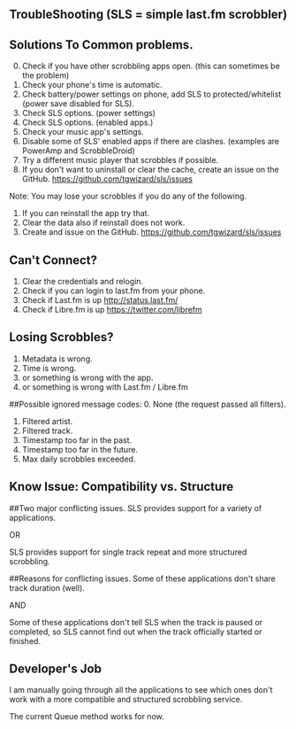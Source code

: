TroubleShooting (SLS = simple last.fm scrobbler)
------------------------------------------------


Solutions To Common problems.
-----------------------------

0. Check if you have other scrobbling apps open. (this can sometimes be the problem)
1. Check your phone's time is automatic.
2. Check battery/power settings on phone, add SLS to protected/whitelist (power save disabled for SLS).
3. Check SLS options. (power settings)
4. Check SLS options. (enabled apps.)
5. Check your music app's settings.
6. Disable some of SLS' enabled apps if there are clashes. (examples are PowerAmp and ScrobbleDroid)
7. Try a different music player that scrobbles if possible.
8. If you don't want to uninstall or clear the cache, create an issue on the GitHub. https://github.com/tgwizard/sls/issues

Note: You may lose your scrobbles if you do any of the following.

1. If you can reinstall the app try that.
2. Clear the data also if reinstall does not work.
3. Create and issue on the GitHub. https://github.com/tgwizard/sls/issues

Can't Connect?
--------------

1. Clear the credentials and relogin.
2. Check if you can login to last.fm from your phone.
3. Check if Last.fm is up http://status.last.fm/
4. Check if Libre.fm is up https://twitter.com/librefm


Losing Scrobbles?
-----------------

1. Metadata is wrong.
2. Time is wrong.
3. or something is wrong with the app.
4. or something is wrong with Last.fm / Libre.fm

##Possible ignored message codes:
0. None (the request passed all filters).
1. Filtered artist.
2. Filtered track.
3. Timestamp too far in the past.
4. Timestamp too far in the future.
5. Max daily scrobbles exceeded.


Know Issue: Compatibility vs. Structure
---------------------------------------

##Two major conflicting issues.
SLS provides support for a variety of applications.

OR

SLS provides support for single track repeat and more structured scrobbling.

##Reasons for conflicting issues.
Some of these applications don't share track duration (well).

AND

Some of these applications don't tell SLS when the track is paused or completed, so SLS cannot find out when the track officially started or finished.

Developer's Job
---------------
I am manually going through all the applications to see which ones don't work with a more compatible and structured scrobbling service.

The current Queue method works for now.
